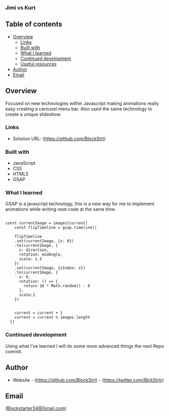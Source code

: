 ###  Jimi vs Kurt

## Table of contents

- [Overview](#overview)
  - [Links](#links)
  - [Built with](#built-with)
  - [What I learned](#what-i-learned)
  - [Continued development](#continued-development)
  - [Useful resources](#useful-resources)
- [Author](#author)
- [Email](#email)

## Overview
 Focused on new technologies within Javascript making animations
 really easy creating a carousel menu bar. Also used the same 
 technology to create a unique slideshow.


### Links

- Solution URL: (https://github.com/BlockStrt)


### Built with

- JavaScript
- CSS 
- HTML5
- GSAP

### What I learned
GSAP is a javascript technology, this is a new way for me to implement animations
while writing neat code at the same time.


``` Unique Slide Show Gsap Func Ex.

const currentImage = images[current]
    const flipTimeline = gsap.timeline()

    flipTimeline
    .set(currentImage, {x: 0})
    .to(currentImage, {
      x: direction,
      rotation: midAngle,
      scale: 1.5
    })
    .set(currentImage, {zIndex: z})
    .to(currentImage, {
      x: 0,
      rotation: () => {
        return 16 * Math.random() - 8
      },
      scale:1
    })
    
   
    current = current + 1
    current = current % images.length
  })
```

### Continued development
Using what I've learned I will do some more advanced things the next Repo commit.


## Author

- Website - (https://github.com/BlockStrt)
          - (https://twitter.com/BlckStrtr)
          

## Email
(Blockstarter34@Gmail.com)